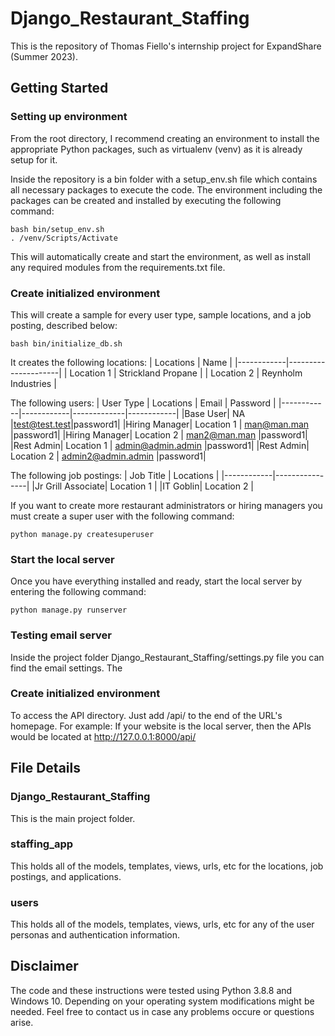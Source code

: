 # Django_Restaurant_Staffing

This is the repository of Thomas Fiello's internship project for ExpandShare (Summer 2023).

## Getting Started

### Setting up environment
From the root directory, I recommend creating an environment to install the appropriate Python packages, such as virtualenv (venv) as it is already setup for it.

Inside the repository is a bin folder with a setup_env.sh file which contains all necessary packages to execute the code. The environment including the packages can be created and installed by executing the following command: 
```console
bash bin/setup_env.sh
. /venv/Scripts/Activate
``` 

This will automatically create and start the environment, as well as install any required modules from the requirements.txt file.

### Create initialized environment
This will create a sample for every user type, sample locations, and a job posting, described below:
```console
bash bin/initialize_db.sh
```

It creates the following locations:
| Locations  |         Name        |
|------------|---------------------|
| Location 1 | Strickland Propane  |
| Location 2 | Reynholm Industries |


The following users:
| User Type  | Locations  |    Email    |  Password  |
|------------|------------|-------------|------------|
|Base User| NA |test@test.test|password1|
|Hiring Manager| Location 1 | man@man.man |password1|
|Hiring Manager| Location 2 | man2@man.man |password1|
|Rest Admin| Location 1 | admin@admin.admin |password1|
|Rest Admin| Location 2 | admin2@admin.admin |password1|


The following job postings:
| Job Title  |      Locations |
|------------|----------------|
|Jr Grill Associate| Location 1 |
|IT Goblin| Location 2  |

If you want to create more restaurant administrators or hiring managers you must create a super user with the following command:
```console
python manage.py createsuperuser
```

### Start the local server
Once you have everything installed and ready, start the local server by entering the following command:
```console
python manage.py runserver
```

### Testing email server
Inside the project folder Django_Restaurant_Staffing/settings.py file you can find the email settings. The 

### Create initialized environment
To access the API directory. Just add /api/ to the end of the URL's homepage. For example:
If your website is the local server, then the APIs would be located at http://127.0.0.1:8000/api/

## File Details

### Django_Restaurant_Staffing
This is the main project folder.

### staffing_app
This holds all of the models, templates, views, urls, etc for the locations, job postings, and applications.

### users
This holds all of the models, templates, views, urls, etc for any of the user personas and authentication information.

## Disclaimer
The code and these instructions were tested using Python 3.8.8 and Windows 10. Depending on your operating system modifications might be needed. Feel free to contact us in case any problems occure or questions arise.
